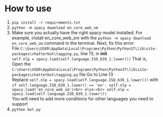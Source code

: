# How to use

1. `pip install -r requirements.txt`
2. `python -m spacy download en_core_web_sm`
3. Make sure you actually have the right spacy model installed. For example, install en_core_web_sm with the `python -m spacy download en_core_web_sm` command in the terminal.
Next, fix this error:<br>
File `C:\Users\USER\AppData\Local\Programs\Python\Python37\lib\site-packages\chatterbot\tagging.py`, line 13, in __init__<br>
    `self.nlp = spacy.load(self.language.ISO_639_1.lower())`
That is,<br>
    Open the `C:\Users\USER\AppData\Local\Programs\Python\Python37\lib\site-packages\chatterbot\tagging.py` file
    Go to Line 13<br>
    Replace `self.nlp = spacy.load(self.language.ISO_639_1.lower())` with<br>
`if self.language.ISO_639_1.lower() == 'en':
    self.nlp = spacy.load('en_core_web_sm')<br>
else:<br>
    self.nlp = spacy.load(self.language.ISO_639_1.lower())`<br>
You will need to add more conditions for other languages you need to support
4. `python bot.py`
